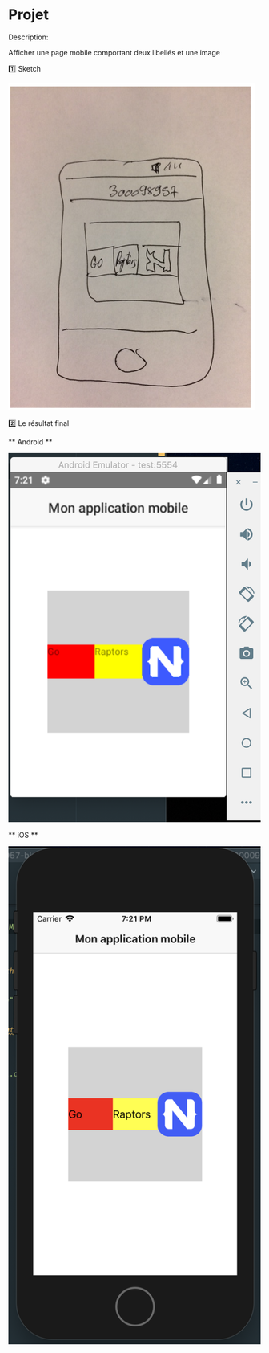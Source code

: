 # Projet

Description:

Afficher une page mobile comportant deux libellés et une image

:one: Sketch

![image](Sketch.png)

:two: Le résultat final

** Android **

![image](Final.png)

** iOS **

![image](FinaliOS.png)
